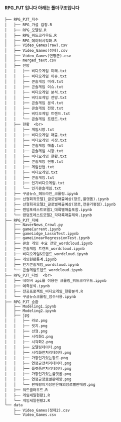 #### RPG_PJT 입니다 아래는 폴더구조입니다


    ├── RPG_PJT_지수 
    │   ├── RPG_가설 검정.R 
    │   ├── RPG_모델링.R 
    │   ├── RPG_워드크라우드.R  
    │   ├── RPG_데이터시각화.R  
    │   ├── Video_Games(raw).csv 
    │   ├── Video_Games(정제).csv 
    │   ├── Video_Games(연평균).csv 
    │   ├── merged_text.csv  
    │   ├── 전망  
    │   │   ├── 비디오게임 미래.txt  
    │   │   ├── 비디오게임 이슈.txt  
    │   │   ├── 콘솔게임 미래.txt  
    │   │   ├── 콘솔게임 이슈.txt  
    │   │   ├── 비디오게임 분석.txt 
    │   │   ├── 비디오게임 전망.txt 
    │   │   ├── 콘솔게임 분석.txt  
    │   │   ├── 콘솔게임 전망.txt  
    │   │   ├── 비디오게임 트렌드.txt  
    │   │   └── 콘솔게임 트렌드.txt 
    │   ├── 현황  <br>
    │   │   ├── 게임시장.txt  
    │   │   ├── 비디오게임 매출.txt  
    │   │   ├── 비디오게임 시장.txt  
    │   │   ├── 콘솔게임 매출.txt  
    │   │   ├── 콘솔게임 시장.txt  
    │   │   ├── 비디오게임 현황.txt  
    │   │   ├── 콘솔게임 현황.txt  
    │   │   ├── 게임산업.txt  
    │   │   ├── 비디오게임.txt 
    │   │   ├── 콘솔게임.txt  
    │   │   ├── 인기비디오게임.txt  
    │   │   └── 인기콘솔게임.txt  
    │   ├── 구글뉴스_헤드라인_크롤링.ipynb  
    │   ├── 선형회귀모델1_글로벌매출예상(장르,플랫폼).ipynb 
    │   ├── 선형회귀모델2_글로벌매출예상(장르,전문가평점).ipynb  
    │   ├── 랜덤포레스트모델1_대륙별매출포함.ipynb  
    │   └── 랜덤포레스트모델2_각대륙매출제외.ipynb  
    ├── RPG_PJT_지혜  
    │   ├── NaverNews_Crowl.py  
    │   ├── gameCurrent.ipynb  
    │   ├── gameLidge_LassoTest.ipynb  
    │   ├── gameLinearRegressionTest.ipynb  
    │   ├── 콘솔 게임 수요 전망_wordcloud.ipynb  
    │   ├── 콘솔게임 트렌드_wordcloud.ipynb  
    │   ├── 비디오게임&트랜드_wordcloud.ipynb  
    │   ├── 게임현황통계.ipynb  
    │   ├── 인기콘솔게임_wordcloud.ipynb  
    │   └── 콘솔게임트렌드_wordcloud.ipynb  
    ├── RPG_PJT_다빈  <br>
    │   ├── 네이버 api를 이용한 크롤링_워드크라우드.ipynb
    │   ├── 예측분석.ipynb  
    │   ├── 전공프로젝트_비디오게임_현황분석.R  
    │   └── 구글뉴스크롤링_함수사용.ipynb  
    ├── RPG_PJT_승환 
    │   ├── Modeling1.ipynb  
    │   ├── Modeling2.ipynb  
    │   ├── jpg  
    │   │   ├── 라쏘.png  
    │   │   ├── 릿지.png  
    │   │   ├── 선형.png  
    │   │   ├── 시각화1.png  
    │   │   ├── 시각화2.png  
    │   │   ├── 모델링데이터.png  
    │   │   ├── 시각화전처리데이터.png  
    │   │   ├── 가장인기있는장르.png  
    │   │   ├── 연평균전처리데이터.png 
    │   │   ├── 플랫폼전처리데이터.png  
    │   │   ├── 가장인기있는플랫폼.png  
    │   │   ├── 연평균장르별판매량.png 
    │   │   └── 판매량이가장만은해의장르별판매량.png  
    │   ├── 워드클라우드.R 
    │   ├── 게임세일현황1.R  
    │   └── 게임세일현황2.R  
    └── data  
        ├── Video_Games(정제2).csv  
        └── Video_Games.csv  
  
